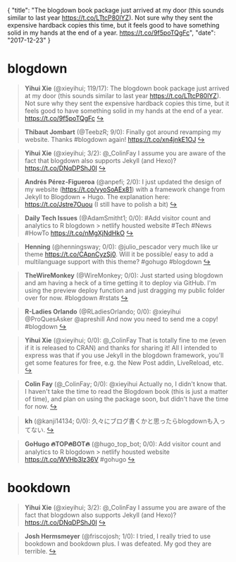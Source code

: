 {
  "title": "The blogdown book package just arrived at my door (this sounds similar to last year https://t.co/LTtcP80lYZ). Not sure why they sent the expensive hardback copies this time, but it feels good to have something solid in my hands at the end of a year. https://t.co/9f5poTQgFc",
  "date": "2017-12-23"
}

# blogdown

> **Yihui Xie** (@xieyihui; 119/17): The blogdown book package just arrived at my door (this sounds similar to last year https://t.co/LTtcP80lYZ). Not sure why they sent the expensive hardback copies this time, but it feels good to have something solid in my hands at the end of a year. https://t.co/9f5poTQgFc  [&#8618;](https://twitter.com/xieyihui/status/944262791506157568)

<!-- -->


> **Thibaut Jombart** (@TeebzR; 9/0): Finally got around revamping my website. Thanks #blogdown again!
https://t.co/xn4jnkE1OJ  [&#8618;](https://twitter.com/xieyihui/status/944303242674130947)

<!-- -->


> **Yihui Xie** (@xieyihui; 3/2): @_ColinFay I assume you are aware of the fact that blogdown also supports Jekyll (and Hexo)? https://t.co/DNqDPShJ0I  [&#8618;](https://twitter.com/xieyihui/status/944060574987677697)

<!-- -->


> **Andrés Pérez-Figueroa** (@anpefi; 2/0): I just updated the design of my website (https://t.co/vyoSoAEx81) with a framework change from Jekyll to Blogdown + Hugo. The explanation here: https://t.co/Jstre7Ouou (I still have to polish a bit)  [&#8618;](https://twitter.com/xieyihui/status/944272952698294272)

<!-- -->


> **Daily Tech Issues** (@AdamSmitht1; 0/0): #Add visitor count and analytics to R blogdown &gt; netlify housted website
#Tech #News #HowTo
https://t.co/nMgXjNdHkO  [&#8618;](https://twitter.com/xieyihui/status/944361985742958598)

<!-- -->


> **Henning** (@henningsway; 0/0): @julio_pescador very much like ur theme https://t.co/CApnCyzSj0. Will it be possible/ easy to add a multilanguage support with this theme? #gohugo #blogdown  [&#8618;](https://twitter.com/xieyihui/status/944351692543483904)

<!-- -->


> **TheWireMonkey** (@WireMonkey; 0/0): Just started using blogdown and am having a heck of a time getting it to deploy via GitHub. I'm using the preview deploy function and just dragging my public folder over for now. #blogdown #rstats  [&#8618;](https://twitter.com/xieyihui/status/944343927896858625)

<!-- -->


> **R-Ladies Orlando** (@RLadiesOrlando; 0/0): @xieyihui @ProQuesAsker @apreshill And now you need to send me a copy! #blogdown  [&#8618;](https://twitter.com/xieyihui/status/944299109334376449)

<!-- -->


> **Yihui Xie** (@xieyihui; 0/0): @_ColinFay That is totally fine to me (even if it is released to CRAN) and thanks for sharing it! All I intended to express was that if you use Jekyll in the blogdown framework, you'll get some features for free, e.g. the New Post addin, LiveReload, etc.  [&#8618;](https://twitter.com/xieyihui/status/944240505533149184)

<!-- -->


> **Colin Fay** (@_ColinFay; 0/0): @xieyihui Actually no, I didn't know that. I haven't take the time to read the Blogdown book (this is just a matter of time), and plan on using the package soon, but didn't have the time for now.  [&#8618;](https://twitter.com/xieyihui/status/944104178506502147)

<!-- -->


> **kh** (@kanji14134; 0/0): 久々にブログ書くかと思ったらblogdownも入ってない.  [&#8618;](https://twitter.com/xieyihui/status/944030754790547459)

<!-- -->


> **GoHugo 🔥TOP🔥BOT🔥** (@hugo_top_bot; 0/0): Add visitor count and analytics to R blogdown &gt; netlify housted website https://t.co/WVHb3lz36V #gohugo  [&#8618;](https://twitter.com/xieyihui/status/944020168937754624)

<!-- -->


# bookdown

> **Yihui Xie** (@xieyihui; 3/2): @_ColinFay I assume you are aware of the fact that blogdown also supports Jekyll (and Hexo)? https://t.co/DNqDPShJ0I  [&#8618;](https://twitter.com/xieyihui/status/944060574987677697)

<!-- -->


> **Josh Hermsmeyer** (@friscojosh; 1/0): I tried, I really tried to use bookdown and bookdown plus. I was defeated. My god they are terrible.  [&#8618;](https://twitter.com/xieyihui/status/944319994300547072)

<!-- -->


